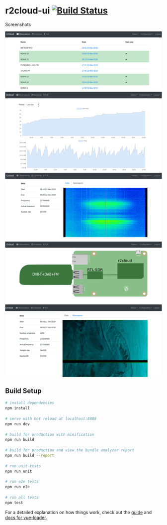 # r2cloud-ui [![Build Status](https://travis-ci.org/dernasherbrezon/r2cloud-ui.svg?branch=master)](https://travis-ci.org/dernasherbrezon/r2cloud-ui)

Screenshots

![screen1](/doc/screen1.png?raw=true)
![screen2](/doc/screen2.png?raw=true)
![screen3](/doc/screen3.png?raw=true)
![screen4](/doc/screen4.png?raw=true)
![screen4](/doc/screen5.png?raw=true)

## Build Setup

``` bash
# install dependencies
npm install

# serve with hot reload at localhost:8080
npm run dev

# build for production with minification
npm run build

# build for production and view the bundle analyzer report
npm run build --report

# run unit tests
npm run unit

# run e2e tests
npm run e2e

# run all tests
npm test
```

For a detailed explanation on how things work, check out the [guide](http://vuejs-templates.github.io/webpack/) and [docs for vue-loader](http://vuejs.github.io/vue-loader). 
